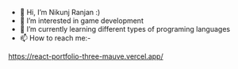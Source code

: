 - 👋 Hi, I’m Nikunj Ranjan :)
- 👀 I’m interested in game development
- 🌱 I’m currently learning different types of programing languages
- 📫 How to reach me:-

https://react-portfolio-three-mauve.vercel.app/